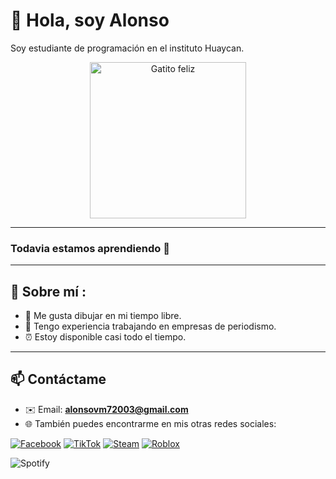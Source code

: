 # 👋 Hola, soy Alonso
Soy estudiante de programación en el instituto Huaycan.
<p align="center">
  <img src="https://media.giphy.com/media/JIX9t2j0ZTN9S/giphy.gif" alt="Gatito feliz" width="250"/>
</p>

---

### Todavia estamos aprendiendo 📖

---

## 📂 Sobre mí : 
- 🎨 Me gusta dibujar en mi tiempo libre.  
- 📰 Tengo experiencia trabajando en empresas de periodismo.
- ⏰ Estoy disponible casi todo el tiempo.  

---

## 📫 Contáctame
- ✉️ Email: **alonsovm72003@gmail.com**  
- 🌐 También puedes encontrarme en mis otras redes sociales:  
  
[![Facebook](https://img.shields.io/badge/Facebook-1877F2?style=for-the-badge&logo=facebook&logoColor=white)](https://www.facebook.com/alonso.vivasmalpica)  [![TikTok](https://img.shields.io/badge/TikTok-000000?style=for-the-badge&logo=tiktok&logoColor=white)](https://www.tiktok.com/@soi_alons0)  [![Steam](https://img.shields.io/badge/Steam-171A21?style=for-the-badge&logo=steam&logoColor=white)](https://steamcommunity.com/profiles/76561199729738260/)  [![Roblox](https://img.shields.io/badge/Roblox-D71F26?style=for-the-badge&logo=roblox&logoColor=white)](https://www.roblox.com/es/users/1857079603/profile)   

![Spotify](https://novatorem.vercel.app/api/spotify)







